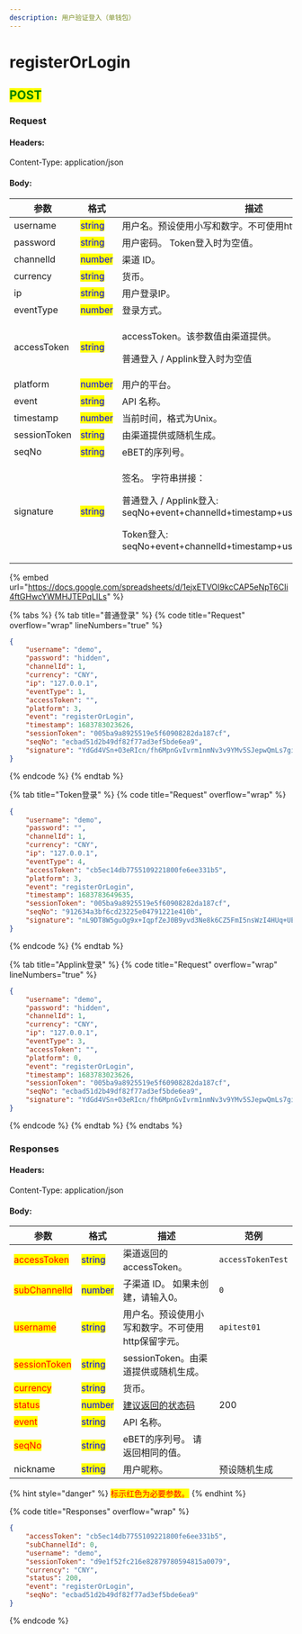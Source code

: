 ```yaml
---
description: 用户验证登入（单钱包）
---
```


# ​registerOrLogin

## <mark style="color:green;">POST</mark>

### **Request**

#### Headers:

Content-Type: application/json

#### Body:

<table><thead><tr><th>参数</th><th>格式</th><th>描述</th><th data-hidden>范例</th></tr></thead><tbody><tr><td>username</td><td><mark style="color:blue;">string</mark></td><td>用户名。预设使用小写和数字。不可使用http保留字元。</td><td>RegisterOrLoginReq</td></tr><tr><td>password</td><td><mark style="color:blue;">string</mark></td><td>用户密码。 Token登入时为空值。</td><td></td></tr><tr><td>channelId</td><td><mark style="color:blue;">number</mark></td><td>渠道 ID。</td><td>1</td></tr><tr><td>currency</td><td><mark style="color:blue;">string</mark></td><td>货币。</td><td></td></tr><tr><td>ip</td><td><mark style="color:blue;">string</mark></td><td>用户登录IP。</td><td>127.0.0.1</td></tr><tr><td>eventType</td><td><mark style="color:blue;">number</mark></td><td>登录方式。</td><td>1</td></tr><tr><td>accessToken</td><td><mark style="color:blue;">string</mark></td><td><p>accessToken。该参数值由渠道提供。</p><p>普通登入 / Applink登入时为空值</p></td><td>accessToken</td></tr><tr><td>platform</td><td><mark style="color:blue;">number</mark></td><td>用户的平台。</td><td></td></tr><tr><td>event</td><td><mark style="color:blue;">string</mark></td><td>API 名称。</td><td></td></tr><tr><td>timestamp</td><td><mark style="color:blue;">number</mark></td><td>当前时间，格式为Unix。</td><td>1577808000</td></tr><tr><td>sessionToken</td><td><mark style="color:blue;">string</mark></td><td>由渠道提供或随机生成。</td><td></td></tr><tr><td>seqNo</td><td><mark style="color:blue;">string</mark></td><td>eBET的序列号。 </td><td></td></tr><tr><td>signature</td><td><mark style="color:blue;">string</mark></td><td><p>签名。 字符串拼接：</p><p>普通登入 / Applink登入: seqNo+event+channelId+timestamp+username+password</p><p>Token登入: seqNo+event+channelId+timestamp+username+accessToken</p></td><td>bCP+wYe8TxN3UIHeNPxEv7czYkXueoe1pKSB6IaUDfoR4mtFYcJl3rNFk8Uz84XAHfeD3mNE+p4gECOVw2JxxQ==</td></tr></tbody></table>

{% embed url="https://docs.google.com/spreadsheets/d/1ejxETVOI9kcCAP5eNpT6CIi4ftGHwcYWMHJTEPqLILs" %}

{% tabs %}
{% tab title="普通登录" %}
{% code title="Request" overflow="wrap" lineNumbers="true" %}
```json
{
    "username": "demo",
    "password": "hidden",
    "channelId": 1,
    "currency": "CNY",
    "ip": "127.0.0.1",
    "eventType": 1,
    "accessToken": "",
    "platform": 3,
    "event": "registerOrLogin",
    "timestamp": 1683783023626,
    "sessionToken": "005ba9a8925519e5f60908282da187cf",
    "seqNo": "ecbad51d2b49df82f77ad3ef5bde6ea9",
    "signature": "YdGd4VSn+O3eRIcn/fh6MpnGvIvrm1nmNv3v9YMv5SJepwQmLs7gi4b2KuyC3qB8vKyUFn+SfzWsjbMBG7T4sw=="
}
```
{% endcode %}
{% endtab %}

{% tab title="Token登录" %}
{% code title="Request" overflow="wrap" %}
```json
{
    "username": "demo",
    "password": "",
    "channelId": 1,
    "currency": "CNY",
    "ip": "127.0.0.1",
    "eventType": 4,
    "accessToken": "cb5ec14db7755109221800fe6ee331b5",
    "platform": 3,
    "event": "registerOrLogin",
    "timestamp": 1683783649635,
    "sessionToken": "005ba9a8925519e5f60908282da187cf",
    "seqNo": "912634a3bf6cd23225e04791221e410b",
    "signature": "nL9DT8W5guOg9x+IqpfZeJ0B9yvd3Ne8k6CZ5FmI5nsWzI4HUq+UEznIv1tMTJ3PcEmv9L8ur103vve5roxAFQ=="
}
```
{% endcode %}
{% endtab %}

{% tab title="Applink登录" %}
{% code title="Request" overflow="wrap" lineNumbers="true" %}
```json
{
    "username": "demo",
    "password": "hidden",
    "channelId": 1,
    "currency": "CNY",
    "ip": "127.0.0.1",
    "eventType": 3,
    "accessToken": "",
    "platform": 0,
    "event": "registerOrLogin",
    "timestamp": 1683783023626,
    "sessionToken": "005ba9a8925519e5f60908282da187cf",
    "seqNo": "ecbad51d2b49df82f77ad3ef5bde6ea9",
    "signature": "YdGd4VSn+O3eRIcn/fh6MpnGvIvrm1nmNv3v9YMv5SJepwQmLs7gi4b2KuyC3qB8vKyUFn+SfzWsjbMBG7T4sw=="
}
```
{% endcode %}
{% endtab %}
{% endtabs %}

### **Responses**

#### Headers:

Content-Type: application/json

#### Body:

<table><thead><tr><th>参数</th><th>格式</th><th>描述</th><th data-hidden>范例</th></tr></thead><tbody><tr><td><mark style="color:red;">accessToken</mark></td><td><mark style="color:blue;">string</mark></td><td>渠道返回的accessToken。</td><td><pre><code>accessTokenTest
</code></pre></td></tr><tr><td><mark style="color:red;">subChannelId</mark></td><td><mark style="color:blue;">number</mark></td><td>子渠道 ID。 如果未创建，请输入0。</td><td><pre><code>0
</code></pre></td></tr><tr><td><mark style="color:red;">username</mark></td><td><mark style="color:blue;">string</mark></td><td>用户名。预设使用小写和数字。不可使用http保留字元。</td><td><pre><code>apitest01
</code></pre></td></tr><tr><td><mark style="color:red;">sessionToken</mark></td><td><mark style="color:blue;">string</mark></td><td>sessionToken。由渠道提供或随机生成。</td><td></td></tr><tr><td><mark style="color:red;">currency</mark></td><td><mark style="color:blue;">string</mark></td><td>货币。</td><td></td></tr><tr><td><mark style="color:red;">status</mark></td><td><mark style="color:blue;">number</mark></td><td><a href="../../ebet-zhuang-tai-ma.md#jian-yi-xiang-ying-de-zhuang-tai-dai-ma">建议返回的状态码</a></td><td>200</td></tr><tr><td><mark style="color:red;">event</mark></td><td><mark style="color:blue;">string</mark></td><td>API 名称。</td><td></td></tr><tr><td><mark style="color:red;">seqNo</mark></td><td><mark style="color:blue;">string</mark></td><td>eBET的序列号。 请返回相同的值。</td><td></td></tr><tr><td>nickname</td><td><mark style="color:blue;">string</mark></td><td>用户昵称。</td><td>预设随机生成</td></tr></tbody></table>

{% hint style="danger" %}
<mark style="color:red;">标示红色为必要参数。</mark>
{% endhint %}

{% code title="Responses" overflow="wrap" %}
```json
{
    "accessToken": "cb5ec14db7755109221800fe6ee331b5",
    "subChannelId": 0,
    "username": "demo",
    "sessionToken": "d9e1f52fc216e82879780594815a0079",
    "currency": "CNY",
    "status": 200,
    "event": "registerOrLogin",
    "seqNo": "ecbad51d2b49df82f77ad3ef5bde6ea9"
}
```
{% endcode %}
